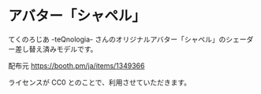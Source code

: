 # アバター「シャペル」
てくのろじあ -teQnologia- さんのオリジナルアバター「シャペル」のシェーダー差し替え済みモデルです。

配布元 https://booth.pm/ja/items/1349366

ライセンスが CC0 とのことで、利用させていただきます。
